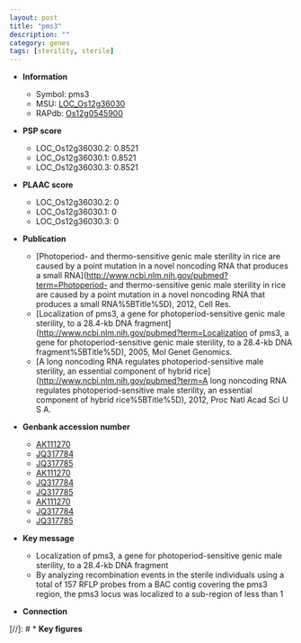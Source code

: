 ```yaml
---
layout: post
title: "pms3"
description: ""
category: genes
tags: [sterility, sterile]
---
```


* **Information**  
    + Symbol: pms3  
    + MSU: [LOC_Os12g36030](http://rice.plantbiology.msu.edu/cgi-bin/ORF_infopage.cgi?orf=LOC_Os12g36030)  
    + RAPdb: [Os12g0545900](http://rapdb.dna.affrc.go.jp/viewer/gbrowse_details/irgsp1?name=Os12g0545900)  

* **PSP score**  
    + LOC_Os12g36030.2: 0.8521 
    + LOC_Os12g36030.1: 0.8521 
    + LOC_Os12g36030.3: 0.8521 

* **PLAAC score**  
    + LOC_Os12g36030.2: 0 
    + LOC_Os12g36030.1: 0 
    + LOC_Os12g36030.3: 0 

* **Publication**  
    + [Photoperiod- and thermo-sensitive genic male sterility in rice are caused by a point mutation in a novel noncoding RNA that produces a small RNA](http://www.ncbi.nlm.nih.gov/pubmed?term=Photoperiod- and thermo-sensitive genic male sterility in rice are caused by a point mutation in a novel noncoding RNA that produces a small RNA%5BTitle%5D), 2012, Cell Res.
    + [Localization of pms3, a gene for photoperiod-sensitive genic male sterility, to a 28.4-kb DNA fragment](http://www.ncbi.nlm.nih.gov/pubmed?term=Localization of pms3, a gene for photoperiod-sensitive genic male sterility, to a 28.4-kb DNA fragment%5BTitle%5D), 2005, Mol Genet Genomics.
    + [A long noncoding RNA regulates photoperiod-sensitive male sterility, an essential component of hybrid rice](http://www.ncbi.nlm.nih.gov/pubmed?term=A long noncoding RNA regulates photoperiod-sensitive male sterility, an essential component of hybrid rice%5BTitle%5D), 2012, Proc Natl Acad Sci U S A.

* **Genbank accession number**  
    + [AK111270](http://www.ncbi.nlm.nih.gov/nuccore/AK111270)
    + [JQ317784](http://www.ncbi.nlm.nih.gov/nuccore/JQ317784)
    + [JQ317785](http://www.ncbi.nlm.nih.gov/nuccore/JQ317785)
    + [AK111270](http://www.ncbi.nlm.nih.gov/nuccore/AK111270)
    + [JQ317784](http://www.ncbi.nlm.nih.gov/nuccore/JQ317784)
    + [JQ317785](http://www.ncbi.nlm.nih.gov/nuccore/JQ317785)
    + [AK111270](http://www.ncbi.nlm.nih.gov/nuccore/AK111270)
    + [JQ317784](http://www.ncbi.nlm.nih.gov/nuccore/JQ317784)
    + [JQ317785](http://www.ncbi.nlm.nih.gov/nuccore/JQ317785)

* **Key message**  
    + Localization of pms3, a gene for photoperiod-sensitive genic male sterility, to a 28.4-kb DNA fragment
    + By analyzing recombination events in the sterile individuals using a total of 157 RFLP probes from a BAC contig covering the pms3 region, the pms3 locus was localized to a sub-region of less than 1

* **Connection**  

[//]: # * **Key figures**  


